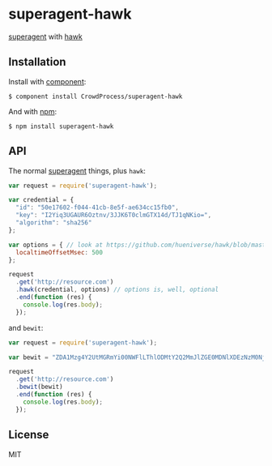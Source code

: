 # superagent-hawk

[superagent](http://visionmedia.github.io/superagent)
with
[hawk](https://github.com/hueniverse/hawk)

## Installation

Install with [component](http://component.io):

    $ component install CrowdProcess/superagent-hawk

And with [npm](http://npmjs.org):

    $ npm install superagent-hawk

## API

The normal [superagent](http://visionmedia.github.io/superagent) things,
plus `hawk`:

```js
var request = require('superagent-hawk');

var credential = {
  "id": "50e17602-f044-41cb-8e5f-ae634cc15fb0",
  "key": "I2Yiq3UGAUR6Oztnv/3JJK6T0clmGTX14d/TJ1qNKio=",
  "algorithm": "sha256"
};

var options = { // look at https://github.com/hueniverse/hawk/blob/master/lib/browser.js#L26
  localtimeOffsetMsec: 500
};

request
  .get('http://resource.com')
  .hawk(credential, options) // options is, well, optional
  .end(function (res) {
    console.log(res.body);
  });
```

and `bewit`:

```js
var request = require('superagent-hawk');

var bewit = "ZDA1Mzg4Y2UtMGRmYi00NWFlLThlODMtY2Q2MmJlZGE0MDNlXDEzNzM0Njc3NDNcNnJyUjA3QWdOQkVWVHlENCsxOFZTZ2M1OERqWmxrc3VzVHZoOUpLM0JzQT1c";

request
  .get('http://resource.com')
  .bewit(bewit)
  .end(function (res) {
    console.log(res.body);
  });
```

## License

MIT

